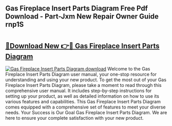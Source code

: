 ## Gas Fireplace Insert Parts Diagram Free Pdf Download - Part-Jxm New Repair Owner Guide rnp1S

# <h2><a href="http://dfnop1b.blite.top/?on=Gas+Fireplace+Insert+Parts+Diagram">🔗Download New 👉🔴 Gas Fireplace Insert Parts Diagram</a></h2>

[![Gas Fireplace Insert Parts Diagram download](https://i.imgur.com/lujVjoI.png)](http://dfnop1b.blite.top/?on=Gas+Fireplace+Insert+Parts+Diagram)
Welcome to the Gas Fireplace Insert Parts Diagram user manual, your one-stop resource for understanding and using your new product. To get the most out of your Gas Fireplace Insert Parts Diagram, please take a moment to read through this comprehensive user manual. It includes step-by-step instructions for setting up your product, as well as detailed information on how to use its various features and capabilities. This Gas Fireplace Insert Parts Diagram comes equipped with a comprehensive set of features to meet your diverse needs. Your Success is Our Goal Gas Fireplace Insert Parts Diagram. We are here to ensure your complete satisfaction with your new product.
